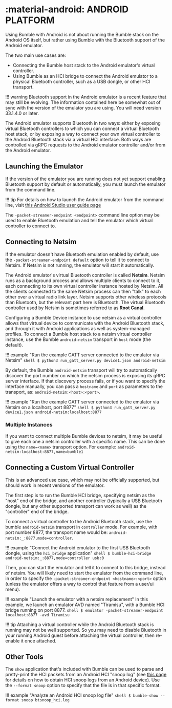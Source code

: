 :material-android: ANDROID PLATFORM
===================================

Using Bumble with Android is not about running the Bumble stack on the Android
OS itself, but rather using Bumble with the Bluetooth support of the Android
emulator.

The two main use cases are:

  * Connecting the Bumble host stack to the Android emulator's virtual controller.
  * Using Bumble as an HCI bridge to connect the Android emulator to a physical
    Bluetooth controller, such as a USB dongle, or other HCI transport.

!!! warning
    Bluetooth support in the Android emulator is a recent feature that may still
    be evolving. The information contained here be somewhat out of sync with the
    version of the emulator you are using.
    You will need version 33.1.4.0 or later.

The Android emulator supports Bluetooth in two ways: either by exposing virtual
Bluetooth controllers to which you can connect a virtual Bluetooth host stack, or
by exposing a way to connect your own virtual controller to the Android Bluetooth
stack via a virtual HCI interface.
Both ways are controlled via gRPC requests to the Android emulator controller and/or
from the Android emulator.

## Launching the Emulator

If the version of the emulator you are running does not yet support enabling
Bluetooth support by default or automatically, you must launch the emulator from
the command line.

!!! tip
    For details on how to launch the Android emulator from the command line,
    visit [this Android Studio user guide page](https://developer.android.com/studio/run/emulator-commandline)

The `-packet-streamer-endpoint <endpoint>` command line option may be used to enable
Bluetooth emulation and tell the emulator which virtual controller to connect to.

## Connecting to Netsim

If the emulator doesn't have Bluetooth emulation enabled by default, use the
`-packet-streamer-endpoint default` option to tell it to connect to Netsim.
If Netsim is not running, the emulator will start it automatically.

The Android emulator's virtual Bluetooth controller is called **Netsim**.
Netsim runs as a background process and allows multiple clients to connect to it,
each connecting to its own virtual controller instance hosted by Netsim. All the
clients connected to the same Netsim process can then "talk" to each other over a
virtual radio link layer.
Netsim supports other wireless protocols than Bluetooth, but the relevant part here
is Bluetooth. The virtual Bluetooth controller used by Netsim is sometimes referred to
as **Root Canal**.

Configuring a Bumble Device instance to use netsim as a virtual controller
allows that virtual device to communicate with the Android Bluetooth stack, and
through it with Android applications as well as system-managed profiles.
To connect a Bumble host stack to a netsim virtual controller instance, use
the Bumble `android-netsim` transport in `host` mode (the default).

!!! example "Run the example GATT server connected to the emulator via Netsim"
    ``` shell
    $ python3 run_gatt_server.py device1.json android-netsim
    ```

By default, the Bumble `android-netsim` transport will try to automatically discover
the port number on which the netsim process is exposing its gRPC server interface. If
that discovery process fails, or if you want to specify the interface manually, you
can pass a `hostname` and `port` as parameters to the transport, as: `android-netsim:<host>:<port>`.

!!! example "Run the example GATT server connected to the emulator via Netsim on a localhost, port 8877"
    ``` shell
    $ python3 run_gatt_server.py device1.json android-netsim:localhost:8877
    ```

### Multiple Instances

If you want to connect multiple Bumble devices to netsim, it may be useful to give each one
a netsim controller with a specific name. This can be done using the `name=<name>` transport option.
For example: `android-netsim:localhost:8877,name=bumble1`

## Connecting a Custom Virtual Controller

This is an advanced use case, which may not be officially supported, but should work in recent
versions of the emulator.

The first step is to run the Bumble HCI bridge, specifying netsim as the "host" end of the
bridge, and another controller (typically a USB Bluetooth dongle, but any other supported
transport can work as well) as the "controller" end of the bridge.

To connect a virtual controller to the Android Bluetooth stack, use the bumble `android-netsim` transport in `controller` mode. For example, with port number 8877, the transport name would be: `android-netsim:_:8877,mode=controller`.

!!! example "Connect the Android emulator to the first USB Bluetooth dongle, using the `hci_bridge` application"
    ```shell
    $ bumble-hci-bridge android-netsim:_:8877,mode=controller usb:0
    ```

Then, you can start the emulator and tell it to connect to this bridge, instead of netsim.
You will likely need to start the emulator from the command line, in order to specify the `-packet-streamer-endpoint <hostname>:<port>` option (unless the emulator offers a way to control that feature from a user/ui menu).

!!! example "Launch the emulator with a netsim replacement"
    In this example, we launch an emulator AVD named "Tiramisu", with a Bumble HCI bridge running
    on port 8877.
    ```shell
    $ emulator -packet-streamer-endpoint localhost:8877 -avd Tiramisu
    ```

!!! tip
    Attaching a virtual controller while the Android Bluetooth stack is running may not be well supported. So you may need to disable Bluetooth in your running Android guest
    before attaching the virtual controller, then re-enable it once attached.


## Other Tools

The `show` application that's included with Bumble can be used to parse and pretty-print the HCI packets
from an Android HCI "snoop log" (see [this page](https://source.android.com/devices/bluetooth/verifying_debugging)
for details on how to obtain HCI snoop logs from an Android device).
Use the `--format snoop` option to specify that the file is in that specific format.

!!! example "Analyze an Android HCI snoop log file"
    ```shell
    $ bumble-show --format snoop btsnoop_hci.log
    ```

